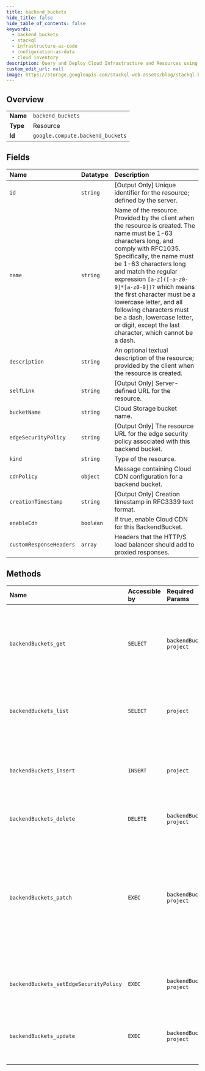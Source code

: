 ```yaml
---
title: backend_buckets
hide_title: false
hide_table_of_contents: false
keywords:
  - backend_buckets
  - stackql
  - infrastructure-as-code
  - configuration-as-data
  - cloud inventory
description: Query and Deploy Cloud Infrastructure and Resources using SQL
custom_edit_url: null
image: https://storage.googleapis.com/stackql-web-assets/blog/stackql-blog-post-featured-image.png
---
```

  
    

## Overview
<table><tbody>
<tr><td><b>Name</b></td><td><code>backend_buckets</code></td></tr>
<tr><td><b>Type</b></td><td>Resource</td></tr>
<tr><td><b>Id</b></td><td><code>google.compute.backend_buckets</code></td></tr>
</tbody></table>

## Fields
| Name | Datatype | Description |
|:-----|:---------|:------------|
| `id` | `string` | [Output Only] Unique identifier for the resource; defined by the server. |
| `name` | `string` | Name of the resource. Provided by the client when the resource is created. The name must be 1-63 characters long, and comply with RFC1035. Specifically, the name must be 1-63 characters long and match the regular expression `[a-z]([-a-z0-9]*[a-z0-9])?` which means the first character must be a lowercase letter, and all following characters must be a dash, lowercase letter, or digit, except the last character, which cannot be a dash. |
| `description` | `string` | An optional textual description of the resource; provided by the client when the resource is created. |
| `selfLink` | `string` | [Output Only] Server-defined URL for the resource. |
| `bucketName` | `string` | Cloud Storage bucket name. |
| `edgeSecurityPolicy` | `string` | [Output Only] The resource URL for the edge security policy associated with this backend bucket. |
| `kind` | `string` | Type of the resource. |
| `cdnPolicy` | `object` | Message containing Cloud CDN configuration for a backend bucket. |
| `creationTimestamp` | `string` | [Output Only] Creation timestamp in RFC3339 text format. |
| `enableCdn` | `boolean` | If true, enable Cloud CDN for this BackendBucket. |
| `customResponseHeaders` | `array` | Headers that the HTTP/S load balancer should add to proxied responses. |
## Methods
| Name | Accessible by | Required Params | Description |
|:-----|:--------------|:----------------|:------------|
| `backendBuckets_get` | `SELECT` | `backendBucket, project` | Returns the specified BackendBucket resource. Gets a list of available backend buckets by making a list() request. |
| `backendBuckets_list` | `SELECT` | `project` | Retrieves the list of BackendBucket resources available to the specified project. |
| `backendBuckets_insert` | `INSERT` | `project` | Creates a BackendBucket resource in the specified project using the data included in the request. |
| `backendBuckets_delete` | `DELETE` | `backendBucket, project` | Deletes the specified BackendBucket resource. |
| `backendBuckets_patch` | `EXEC` | `backendBucket, project` | Updates the specified BackendBucket resource with the data included in the request. This method supports PATCH semantics and uses the JSON merge patch format and processing rules. |
| `backendBuckets_setEdgeSecurityPolicy` | `EXEC` | `backendBucket, project` | Sets the edge security policy for the specified backend bucket. |
| `backendBuckets_update` | `EXEC` | `backendBucket, project` | Updates the specified BackendBucket resource with the data included in the request. |
